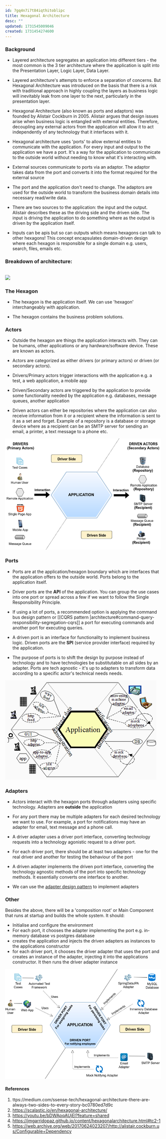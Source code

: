 ```yaml
---
id: 7gq4n7i7t84iqthitoblipc
title: Hexagonal Architecture
desc: ""
updated: 1731545009046
created: 1731454274600
---
```


### Background

- Layered architecture segregates an application into different tiers - the most common is the 3 tier architecture where the application is split into the Presentation Layer, Logic Layer, Data Layer.

- Layered architecture's attempts to enforce a separation of concerns. But Hexagonal Architecture was introduced on the basis that there is a risk with traditional approach in highly coupling the layers as business logic will inevitably leak from one layer to the next, particularly in the presentation layer.

- Hexagonal Architecture (also known as ports and adaptors) was founded by Alistair Cockburn in 2005. Alistair argues that design issues arise when business logic is entangled with external entities. Therefore, decoupling any external actors from the application will allow it to act independently of any technology that it interfaces with it.

- Hexagonal architecture uses 'ports' to allow external entities to communicate with the application. For every input and output to the application we have a port. It's a way for the application to communicate to the outside world without needing to know what it's interacting with.

- External sources communicate to ports via an adaptor. The adaptor takes data from the port and converts it into the format required for the external source

- The port and the application don't need to change. The adaptors are used for the outside world to transform the business domain details into necessary read/write data.

- There are two sources to the application: the input and the output. Alistair describes these as the driving side and the driven side. The input is driving the application to do something where as the output is driven by the application itself.

- Inputs can be apis but so can outputs which means hexagons can talk to other hexagons! This concept encapsulates domain-driven design where each hexagon is responsible for a single domain e.g. users, search, files, emails etc.

### Breakdown of architecture:

<br>
<img src="https://docs.google.com/drawings/d/e/2PACX-1vQ5ps72uaZcEJzwnJbPhzUfEeBbN6CJ04j7hl2i3K2HHatNcsoyG2tgX2vnrN5xxDKLp5Jm5bzzmZdv/pub?w=960&amp;h=657"> 
<br>

### The Hexagon

- The hexagon is the application itself. We can use 'hexagon' interchangeably with application.

- The hexagon contains the business problem solutions.

### Actors

- Outside the hexagon are things the application interacts with. They can be humans, other applications or any hardware/software device. These are known as actors.

- Actors are categorized as either drivers (or primary actors) or driven (or secondary actors).

- Drivers/Primary actors trigger interactions with the application e.g. a test, a web application, a mobile app

- Driven/Secondary actors are triggered by the application to provide some functionality needed by the application e.g. databases, message queues, another application

- Driven actors can either be repositories where the application can also receive information from it or a recipient where the information is sent to it as a set and forget. Example of a repository is a database or storage device where as a recipient can be an SMTP server for sending an email, a printer, a text message to a phone etc.

![Driver and Driven side of Hexagonal Architecture](assets/images/hexagon-in-out.png)

### Ports

- Ports are at the application/hexagon boundary which are interfaces that the application offers to the outside world. Ports belong to the application itself.

- Driver ports are the **API** of the application. You can group the use cases into one port or spread across a few if we want to follow the Single Responsibility Principle.

- If using a lot of ports, a recommended option is applying the command bus design pattern or [[CQRS pattern |architecture#command-query-responsibility-segregation-cqrs]] a port for executing commands and another port for executing queries.

- A driven port is an interface for functionality to implement business logic. Driven ports are the **SPI** (service provider interface) required by the application.

- The purpose of ports is to shift the design by purpose instead of technology and to have technologies be substitutable on all sides by an adapter. Ports are tech agnostic - it's up to adapters to transform data according to a specific actor's technical needs needs.

![ports](assets/images/hexagon-example.png)

### Adapters

- Actors interact with the hexagon ports through adapters using specific technology. Adapters are **outside** the application

- For any port there may be multiple adapters for each desired technology we want to use. For example, a port for notifications may have an adapter for email, text message and a phone call.

- A driver adapter uses a driver port interface, converting technology requests into a technology agonistic request to a driver port.

- For each driver port, there should be at least two adapters - one for the real driver and another for testing the behaviour of the port

- A driven adapter implements the driven port interface, converting the technology agnostic methods of the port into specific technology methods. It essentially converts one interface to another.

- We can use the [adapter design pattern](https://refactoring.guru/design-patterns/adapter/typescript/example) to implement adapters

### Other

Besides the above, there will be a 'composition root' or Main Component that runs at startup and builds the whole system. It should:

- Initialise and configure the environment
- For each port, it chooses the adapter implementing the port e.g. in-memory database vs postgres database
- creates the application and injects the driven adapters as instances to the applications constructor
- for each driver port, it chooses the driver adapter that uses the port and creates an instance of the adapter, injecting it into the applications constructor. It then runs the driver adapter instance

![alt text](assets/images/task-assignment-app.png)

#### References

1. ttps://medium.com/ssense-tech/hexagonal-architecture-there-are-always-two-sides-to-every-story-bc0780ed7d9c
2. https://scalastic.io/en/hexagonal-architecture/
3. https://youtu.be/bDWApqAUjEI?feature=shared
4. https://jmgarridopaz.github.io/content/hexagonalarchitecture.html#tc2-1
5. https://web.archive.org/web/20170624023207/http://alistair.cockburn.us/Configurable+Dependency
